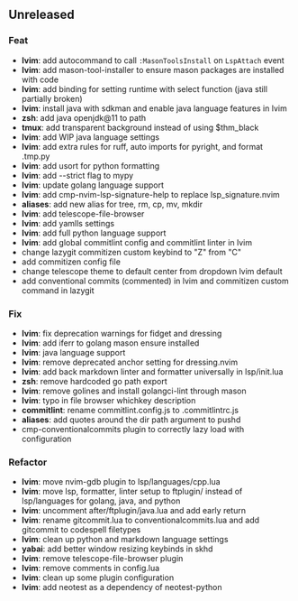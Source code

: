 ## Unreleased

### Feat

- **lvim**: add autocommand to call `:MasonToolsInstall` on `LspAttach` event
- **lvim**: add mason-tool-installer to ensure mason packages are installed with code
- **lvim**: add binding for setting runtime with select function (java still partially broken)
- **lvim**: install java with sdkman and enable java language features in lvim
- **zsh**: add java openjdk@11 to path
- **tmux**: add transparent background instead of using $thm_black
- **lvim**: add WIP java language settings
- **lvim**: add extra rules for ruff, auto imports for pyright, and format .tmp.py
- **lvim**: add usort for python formatting
- **lvim**: add --strict flag to mypy
- **lvim**: update golang language support
- **lvim**: add cmp-nvim-lsp-signature-help to replace lsp_signature.nvim
- **aliases**: add new alias for tree, rm, cp, mv, mkdir
- **lvim**: add telescope-file-browser
- **lvim**: add yamlls settings
- **lvim**: add full python language support
- **lvim**: add global commitlint config and commitlint linter in lvim
- change lazygit commitizen custom keybind to "Z" from "C"
- add commitizen config file
- change telescope theme to default center from dropdown lvim default
- add conventional commits (commented) in lvim and commitizen custom command in lazygit

### Fix

- **lvim**: fix deprecation warnings for fidget and dressing
- **lvim**: add iferr to golang mason ensure installed
- **lvim**: java language support
- **lvim**: remove deprecated anchor setting for dressing.nvim
- **lvim**: add back markdown linter and formatter universally in lsp/init.lua
- **zsh**: remove hardcoded go path export
- **lvim**: remove golines and install golangci-lint through mason
- **lvim**: typo in file browser whichkey description
- **commitlint**: rename commitlint.config.js to .commitlintrc.js
- **aliases**: add quotes around the dir path argument to pushd
- cmp-conventionalcommits plugin to correctly lazy load with configuration

### Refactor

- **lvim**: move nvim-gdb plugin to lsp/languages/cpp.lua
- **lvim**: move lsp, formatter, linter setup to ftplugin/ instead of lsp/languages for golang, java, and python
- **lvim**: uncomment after/ftplugin/java.lua and add early return
- **lvim**: rename gitcommit.lua to conventionalcommits.lua and add gitcommit to codespell filetypes
- **lvim**: clean up python and markdown language settings
- **yabai**: add better window resizing keybinds in skhd
- **lvim**: remove telescope-file-browser plugin
- **lvim**: remove comments in config.lua
- **lvim**: clean up some plugin configuration
- **lvim**: add neotest as a dependency of neotest-python
